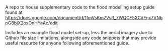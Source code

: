 A repo to house supplementary code to the flood modelling setup guide found at https://docs.google.com/document/d/1fmVsKm7VsR_7WQCF5XCdFqx7VNbpG8bjX2oxOnHYaAc/edit

Includes an example flood model set-up, less the aerial imagery due to Github file size limitations, alongside any code snippets that may provide useful resource for anyone following aforementioned guide.
